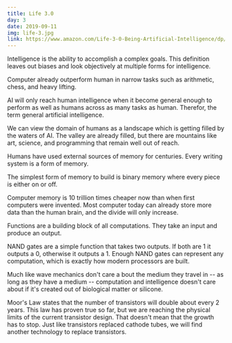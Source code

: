 ```yaml
---
title: Life 3.0
day: 3
date: 2019-09-11
img: life-3.jpg
link: https://www.amazon.com/Life-3-0-Being-Artificial-Intelligence/dp/1101946598
---
```


Intelligence is the ability to accomplish a complex goals. This definition 
leaves out biases and look objectively at multiple forms for intelligence. 

Computer already outperform human in narrow tasks such as arithmetic, chess, and
heavy lifting.

AI will only reach human intelligence when it become general enough to perform as
well as humans across as many tasks as human. Therefor, the term general
artificial intelligence.

We can view the domain of humans as a landscape which is getting filled by the
waters of AI. The valley are already filled, but there are mountains like art,
science, and programming that remain well out of reach.

Humans have used external sources of memory for centuries. Every writing system
is a form of memory.

The simplest form of memory to build is binary memory where every piece is
either on or off.

Computer memory is 10 trillion times cheaper now than when first computers were
invented. Most computer today can already store more data than the human brain,
and the divide will only increase.

Functions are a building block of all computations. They take an input and
produce an output.

NAND gates are a simple function that takes two outputs. If both are 1 it
outputs a 0, otherwise it outputs a 1. Enough NAND gates can represent any
computation, which is exactly how modern processors are built.

Much like wave mechanics don't care a bout the medium they travel in -- as long
as they have a medium -- computation and intelligence doesn't care about if it's
created out of biological matter or silicone. 

Moor's Law states that the number of transistors will double about every 2
years. This law has proven true so far, but we are reaching the physical limits
of the current transistor design. That doesn't mean that the growth has to stop.
Just like transistors replaced cathode tubes, we will find another technology to
replace transistors.

